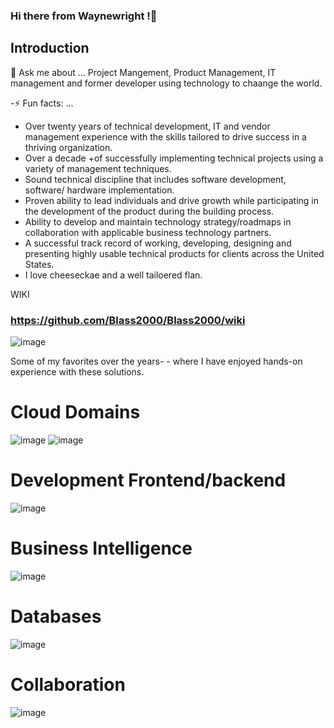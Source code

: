 ### Hi there from Waynewright !👋

## Introduction

💬 Ask me about ...
Project Mangement, Product Management, IT management and former developer using technology to chaange the world. 

-⚡ Fun facts: ...
- Over twenty years of technical development, IT and vendor management experience with the skills tailored to drive success in a thriving organization.
- Over a decade +of successfully implementing technical projects using a variety of management techniques.
- Sound technical discipline that includes software development, software/ hardware implementation.
- Proven ability to lead individuals and drive growth while participating in the development of the product during the building process.
- Ability to develop and maintain technology strategy/roadmaps in collaboration with applicable business technology partners.
- A successful track record of working, developing, designing and presenting highly usable technical products for clients across the United States.
- I love cheeseckae and a well tailoered flan. 

WIKI

### https://github.com/Blass2000/Blass2000/wiki


![image](https://github.com/Blass2000/Blass2000/assets/89789502/c915656d-ddb5-401b-b4b9-a84c9161c231)

<!--
**Blass2000/Blass2000** is a ✨ _special_ ✨ repository because its `README.md` (this file) appears on your GitHub profile.


Here are some ideas to get you started:

- 🔭 I’m currently working on ...
- 🌱 I’m currently learning ...
- 👯 I’m looking to collaborate on ...
- 🤔 I’m looking for help with ...

- 📫 How to reach me: ...
- 😄 Pronouns: ...
- ⚡ Fun fact: ...
-->

Some of my favorites over the years- - where I have enjoyed hands-on experience with these solutions. 

# Cloud Domains
![image](https://github.com/Blass2000/Blass2000/assets/89789502/b6497c89-c7e8-4c3a-8ee4-7300eeaa03d3)
![image](https://github.com/Blass2000/Blass2000/assets/89789502/041505d9-916a-4c5e-9650-7ff80614ef69)


# Development Frontend/backend

![image](https://github.com/Blass2000/Blass2000/assets/89789502/22a0075b-ca63-4e9d-b5c2-1f47acbb425b)


# Business Intelligence 
![image](https://github.com/Blass2000/Blass2000/assets/89789502/65c678e9-96ea-4f84-8d0d-833836acbcd3)

# Databases

![image](https://github.com/Blass2000/Blass2000/assets/89789502/24ec2d0c-a12a-4f43-8024-aff90016c083)

# Collaboration 
![image](https://github.com/Blass2000/Blass2000/assets/89789502/2194b92b-0838-4517-9f77-7bb9a34b603c)

